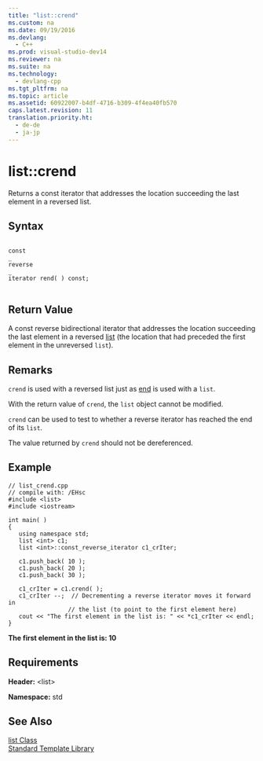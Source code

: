 ```yaml
---
title: "list::crend"
ms.custom: na
ms.date: 09/19/2016
ms.devlang: 
  - C++
ms.prod: visual-studio-dev14
ms.reviewer: na
ms.suite: na
ms.technology: 
  - devlang-cpp
ms.tgt_pltfrm: na
ms.topic: article
ms.assetid: 60922007-b4df-4716-b309-4f4ea40fb570
caps.latest.revision: 11
translation.priority.ht: 
  - de-de
  - ja-jp
---
```

# list::crend
Returns a const iterator that addresses the location succeeding the last element in a reversed list.  
  
## Syntax  
  
```  
  
const  
_  
reverse  
_  
iterator rend( ) const;  
  
```  
  
## Return Value  
 A const reverse bidirectional iterator that addresses the location succeeding the last element in a reversed [list](../vs140/list-Class.md) (the location that had preceded the first element in the unreversed `list`).  
  
## Remarks  
 `crend` is used with a reversed list just as [end](../vs140/list--end.md) is used with a `list`.  
  
 With the return value of `crend`, the `list` object cannot be modified.  
  
 `crend` can be used to test to whether a reverse iterator has reached the end of its `list`.  
  
 The value returned by `crend` should not be dereferenced.  
  
## Example  
  
```  
// list_crend.cpp  
// compile with: /EHsc  
#include <list>  
#include <iostream>  
  
int main( )   
{  
   using namespace std;  
   list <int> c1;  
   list <int>::const_reverse_iterator c1_crIter;  
  
   c1.push_back( 10 );  
   c1.push_back( 20 );  
   c1.push_back( 30 );  
  
   c1_crIter = c1.crend( );  
   c1_crIter --;  // Decrementing a reverse iterator moves it forward in   
                 // the list (to point to the first element here)  
   cout << "The first element in the list is: " << *c1_crIter << endl;  
}  
```  
  
 **The first element in the list is: 10**   
## Requirements  
 **Header:** <list\>  
  
 **Namespace:** std  
  
## See Also  
 [list Class](../vs140/list-Class.md)   
 [Standard Template Library](../vs140/Standard-Template-Library.md)